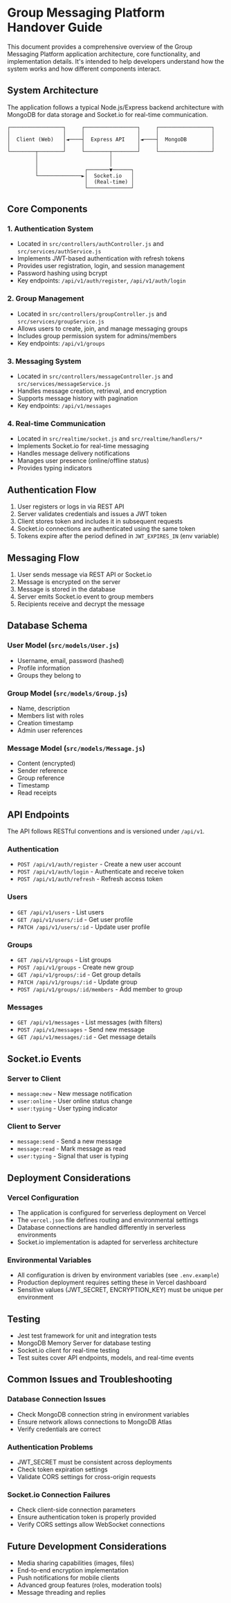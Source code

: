 # Group Messaging Platform Handover Guide

This document provides a comprehensive overview of the Group Messaging Platform application architecture, core functionality, and implementation details. It's intended to help developers understand how the system works and how different components interact.

## System Architecture

The application follows a typical Node.js/Express backend architecture with MongoDB for data storage and Socket.io for real-time communication.

```
┌─────────────────┐     ┌─────────────────┐     ┌─────────────────┐
│                 │     │                 │     │                 │
│  Client (Web)   │◄────┤  Express API    │◄────┤  MongoDB        │
│                 │     │                 │     │                 │
└────────┬────────┘     └────────┬────────┘     └─────────────────┘
         │                       │
         │                       │
         │               ┌───────▼──────┐
         └──────────────►│  Socket.io   │
                         │  (Real-time) │
                         └──────────────┘
```

## Core Components

### 1. Authentication System

- Located in `src/controllers/authController.js` and `src/services/authService.js`
- Implements JWT-based authentication with refresh tokens
- Provides user registration, login, and session management
- Password hashing using bcrypt
- Key endpoints: `/api/v1/auth/register`, `/api/v1/auth/login`

### 2. Group Management

- Located in `src/controllers/groupController.js` and `src/services/groupService.js`
- Allows users to create, join, and manage messaging groups
- Includes group permission system for admins/members
- Key endpoints: `/api/v1/groups`

### 3. Messaging System

- Located in `src/controllers/messageController.js` and `src/services/messageService.js`
- Handles message creation, retrieval, and encryption
- Supports message history with pagination
- Key endpoints: `/api/v1/messages`

### 4. Real-time Communication

- Located in `src/realtime/socket.js` and `src/realtime/handlers/*`
- Implements Socket.io for real-time messaging
- Handles message delivery notifications
- Manages user presence (online/offline status)
- Provides typing indicators

## Authentication Flow

1. User registers or logs in via REST API
2. Server validates credentials and issues a JWT token
3. Client stores token and includes it in subsequent requests
4. Socket.io connections are authenticated using the same token
5. Tokens expire after the period defined in `JWT_EXPIRES_IN` (env variable)

## Messaging Flow

1. User sends message via REST API or Socket.io
2. Message is encrypted on the server
3. Message is stored in the database
4. Server emits Socket.io event to group members
5. Recipients receive and decrypt the message

## Database Schema

### User Model (`src/models/User.js`)
- Username, email, password (hashed)
- Profile information
- Groups they belong to

### Group Model (`src/models/Group.js`)
- Name, description
- Members list with roles
- Creation timestamp
- Admin user references

### Message Model (`src/models/Message.js`)
- Content (encrypted)
- Sender reference
- Group reference
- Timestamp
- Read receipts

## API Endpoints

The API follows RESTful conventions and is versioned under `/api/v1`.

### Authentication
- `POST /api/v1/auth/register` - Create a new user account
- `POST /api/v1/auth/login` - Authenticate and receive token
- `POST /api/v1/auth/refresh` - Refresh access token

### Users
- `GET /api/v1/users` - List users
- `GET /api/v1/users/:id` - Get user profile
- `PATCH /api/v1/users/:id` - Update user profile

### Groups
- `GET /api/v1/groups` - List groups
- `POST /api/v1/groups` - Create new group
- `GET /api/v1/groups/:id` - Get group details
- `PATCH /api/v1/groups/:id` - Update group
- `POST /api/v1/groups/:id/members` - Add member to group

### Messages
- `GET /api/v1/messages` - List messages (with filters)
- `POST /api/v1/messages` - Send new message
- `GET /api/v1/messages/:id` - Get message details

## Socket.io Events

### Server to Client
- `message:new` - New message notification
- `user:online` - User online status change
- `user:typing` - User typing indicator

### Client to Server
- `message:send` - Send a new message
- `message:read` - Mark message as read
- `user:typing` - Signal that user is typing

## Deployment Considerations

### Vercel Configuration
- The application is configured for serverless deployment on Vercel
- The `vercel.json` file defines routing and environmental settings
- Database connections are handled differently in serverless environments
- Socket.io implementation is adapted for serverless architecture

### Environmental Variables
- All configuration is driven by environment variables (see `.env.example`)
- Production deployment requires setting these in Vercel dashboard
- Sensitive values (JWT_SECRET, ENCRYPTION_KEY) must be unique per environment

## Testing

- Jest test framework for unit and integration tests
- MongoDB Memory Server for database testing
- Socket.io client for real-time testing
- Test suites cover API endpoints, models, and real-time events

## Common Issues and Troubleshooting

### Database Connection Issues
- Check MongoDB connection string in environment variables
- Ensure network allows connections to MongoDB Atlas
- Verify credentials are correct

### Authentication Problems
- JWT_SECRET must be consistent across deployments
- Check token expiration settings
- Validate CORS settings for cross-origin requests

### Socket.io Connection Failures
- Check client-side connection parameters
- Ensure authentication token is properly provided
- Verify CORS settings allow WebSocket connections

## Future Development Considerations

- Media sharing capabilities (images, files)
- End-to-end encryption implementation
- Push notifications for mobile clients
- Advanced group features (roles, moderation tools)
- Message threading and replies
